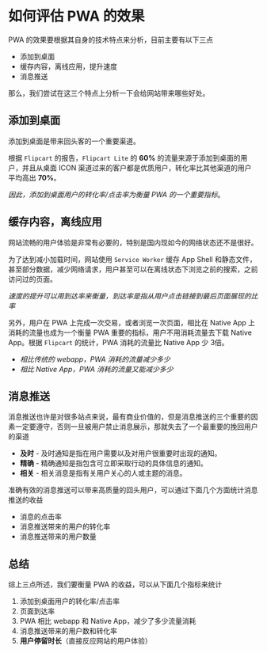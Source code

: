 # 如何评估 PWA 的效果

PWA 的效果要根据其自身的技术特点来分析，目前主要有以下三点

* 添加到桌面
* 缓存内容，离线应用，提升速度
* 消息推送

那么，我们尝试在这三个特点上分析一下会给网站带来哪些好处。

## 添加到桌面

添加到桌面是带来回头客的一个重要渠道。

根据 `Flipcart` 的报告，`Flipcart Lite` 的 **60%** 的流量来源于添加到桌面的用户，并且从桌面 ICON 渠道过来的客户都是优质用户，转化率比其他渠道的用户平均高出 **70%**。

*因此，添加到桌面用户的转化率/点击率为衡量 PWA 的一个重要指标*。

## 缓存内容，离线应用

网站流畅的用户体验是非常有必要的，特别是国内现如今的网络状态还不是很好。

为了达到减小加载时间，网站使用 `Service Worker` 缓存 App Shell 和静态文件，甚至部分数据，减少网络请求，用户甚至可以在离线状态下浏览之前的搜索，之前访问过的页面。

*速度的提升可以用到达率来衡量，到达率是指从用户点击链接到最后页面展现的比率*

另外，用户在 PWA 上完成一次交易，或者浏览一次页面，相比在 Native App 上消耗的流量也成为一个衡量 PWA 重要的指标，用户不用消耗流量去下载 Native App。根据 `Flipcart` 的统计，PWA 消耗的流量比 Native App 少 3倍。

* *相比传统的 webapp，PWA 消耗的流量减少多少*
* *相比 Native App，PWA 消耗的流量又能减少多少*

## 消息推送

消息推送也许是对很多站点来说，最有商业价值的，但是消息推送的三个重要的因素一定要遵守，否则一旦被用户禁止消息展示，那就失去了一个最重要的挽回用户的渠道

* **及时** - 及时通知是指在用户需要以及对用户很重要时出现的通知。
* **精确** - 精确通知是指包含可立即采取行动的具体信息的通知。
* **相关** - 相关消息是指有关用户关心的人或主题的消息。

准确有效的消息推送可以带来高质量的回头用户，可以通过下面几个方面统计消息推送的收益

* 消息的点击率
* 消息推送带来的用户的转化率
* 消息推送带来的用户数量


## 总结

综上三点所述，我们要衡量 PWA 的收益，可以从下面几个指标来统计

1. 添加到桌面用户的转化率/点击率
2. 页面到达率
3. PWA 相比 webapp 和 Native App，减少了多少流量消耗
4. 消息推送带来的用户数和转化率
5. **用户停留时长**（直接反应网站的用户体验）

